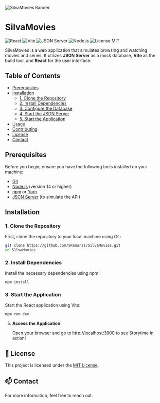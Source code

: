 ![SilvaMovies Banner](https://your-banner-image-url.com/banner.png)

# SilvaMovies

![React](https://img.shields.io/badge/React-61DAFB?logo=react&logoColor=white)
![Vite](https://img.shields.io/badge/Vite-646CFF?logo=vite&logoColor=white)
![JSON Server](https://img.shields.io/badge/JSON_Server-000000?logo=json&logoColor=white)
![Node.js](https://img.shields.io/badge/Node.js-339933?logo=node.js&logoColor=white)
![License MIT](https://img.shields.io/badge/License-MIT-yellow.svg)

SilvaMovies is a web application that simulates browsing and watching movies and series. It utilizes **JSON Server** as a mock database, **Vite** as the build tool, and **React** for the user interface.

## Table of Contents

- [Prerequisites](#prerequisites)
- [Installation](#installation)
  - [1. Clone the Repository](#1-clone-the-repository)
  - [2. Install Dependencies](#2-install-dependencies)
  - [3. Configure the Database](#3-configure-the-database)
  - [4. Start the JSON Server](#4-start-the-json-server)
  - [5. Start the Application](#5-start-the-application)
- [Usage](#usage)
- [Contributing](#contributing)
- [License](#license)
- [Contact](#contact)

## Prerequisites

Before you begin, ensure you have the following tools installed on your machine:

- [Git](https://git-scm.com/)
- [Node.js](https://nodejs.org/) (version 14 or higher)
- [npm](https://www.npmjs.com/) or [Yarn](https://yarnpkg.com/)
- [JSON Server](https://github.com/typicode/json-server) (to simulate the API)

## Installation

### 1. Clone the Repository

First, clone the repository to your local machine using Git:

```bash
git clone https://github.com/SRamoras/S1lvaMovies.git
cd S1lvaMovies
```

### 2. Install Dependencies
Install the necessary dependencies using npm:
```bash
npm install
```

### 3. Start the Application
Start the React application using Vite:
```bash
npm run dev
```

5. **Access the Application**

    Open your browser and go to [http://localhost:3000](http://localhost:3000) to see Storytime in action!

## 📄 License

This project is licensed under the [MIT License](./LICENSE).

## 📫 Contact

For more information, feel free to reach out:


